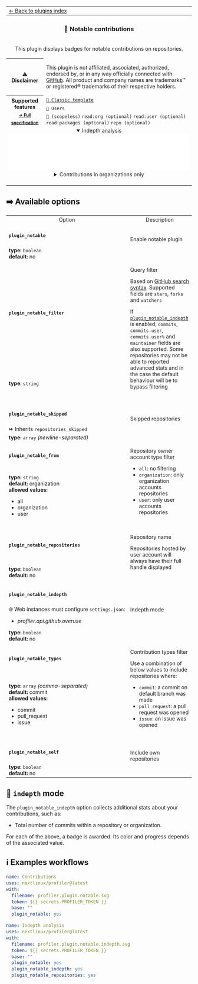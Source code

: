 <!--header-->
<table>
  <tr><td colspan="2"><a href="/README.md#-plugins">← Back to plugins index</a></td></tr>
  <tr><th colspan="2"><h3>🎩 Notable contributions</h3></th></tr>
  <tr><td colspan="2" align="center"><p>This plugin displays badges for notable contributions on repositories.</p>
</td></tr>
  <tr><th>⚠️ Disclaimer</th><td><p>This plugin is not affiliated, associated, authorized, endorsed by, or in any way officially connected with <a href="https://github.com">GitHub</a>.
All product and company names are trademarks™ or registered® trademarks of their respective holders.</p>
</td></tr>
  <tr>
    <th rowspan="3">Supported features<br><sub><a href="metadata.yml">→ Full specification</a></sub></th>
    <td><a href="/source/templates/classic/README.md"><code>📗 Classic template</code></a></td>
  </tr>
  <tr>
    <td><code>👤 Users</code></td>
  </tr>
  <tr>
    <td><code>🔑 (scopeless)</code> <code>read:org (optional)</code> <code>read:user (optional)</code> <code>read:packages (optional)</code> <code>repo (optional)</code></td>
  </tr>
  <tr>
    <td colspan="2" align="center">
      <details open><summary>Indepth analysis</summary><img src="https://github.com/nextlinux/profiler/blob/examples/profiler.plugin.notable.indepth.svg" alt=""></img></details>
      <details><summary>Contributions in organizations only</summary><img src="https://github.com/nextlinux/profiler/blob/examples/profiler.plugin.notable.svg" alt=""></img></details>
      <img width="900" height="1" alt="">
    </td>
  </tr>
</table>
<!--/header-->

## ➡️ Available options

<!--options-->
<table>
  <tr>
    <td align="center" nowrap="nowrap">Option</i></td><td align="center" nowrap="nowrap">Description</td>
  </tr>
  <tr>
    <td nowrap="nowrap"><h4><code>plugin_notable</code></h4></td>
    <td rowspan="2"><p>Enable notable plugin</p>
<img width="900" height="1" alt=""></td>
  </tr>
  <tr>
    <td nowrap="nowrap"><b>type:</b> <code>boolean</code>
<br>
<b>default:</b> no<br></td>
  </tr>
  <tr>
    <td nowrap="nowrap"><h4><code>plugin_notable_filter</code></h4></td>
    <td rowspan="2"><p>Query filter</p>
<p>Based on <a href="https://docs.github.com/en/search-github/getting-started-with-searching-on-github/understanding-the-search-syntax">GitHub search syntax</a>.
Supported fields are <code>stars</code>, <code>forks</code> and <code>watchers</code></p>
<p>If <a href="/source/plugins/notable/README.md#plugin_notable_indepth"><code>plugin_notable_indepth</code></a> is enabled, <code>commits</code>, <code>commits.user</code>, <code>commits.user%</code> and <code>maintainer</code> fields are also supported.
Some repositories may not be able to reported advanced stats and in the case the default behaviour will be to bypass filtering</p>
<img width="900" height="1" alt=""></td>
  </tr>
  <tr>
    <td nowrap="nowrap"><b>type:</b> <code>string</code>
<br></td>
  </tr>
  <tr>
    <td nowrap="nowrap"><h4><code>plugin_notable_skipped</code></h4></td>
    <td rowspan="2"><p>Skipped repositories</p>
<img width="900" height="1" alt=""></td>
  </tr>
  <tr>
    <td nowrap="nowrap">⏩ Inherits <code>repositories_skipped</code><br>
<b>type:</b> <code>array</code>
<i>(newline-separated)</i>
<br></td>
  </tr>
  <tr>
    <td nowrap="nowrap"><h4><code>plugin_notable_from</code></h4></td>
    <td rowspan="2"><p>Repository owner account type filter</p>
<ul>
<li><code>all</code>: no filtering</li>
<li><code>organization</code>: only organization accounts repositories</li>
<li><code>user</code>: only user accounts repositories</li>
</ul>
<img width="900" height="1" alt=""></td>
  </tr>
  <tr>
    <td nowrap="nowrap"><b>type:</b> <code>string</code>
<br>
<b>default:</b> organization<br>
<b>allowed values:</b><ul><li>all</li><li>organization</li><li>user</li></ul></td>
  </tr>
  <tr>
    <td nowrap="nowrap"><h4><code>plugin_notable_repositories</code></h4></td>
    <td rowspan="2"><p>Repository name</p>
<p>Repositories hosted by user account will always have their full handle displayed</p>
<img width="900" height="1" alt=""></td>
  </tr>
  <tr>
    <td nowrap="nowrap"><b>type:</b> <code>boolean</code>
<br>
<b>default:</b> no<br></td>
  </tr>
  <tr>
    <td nowrap="nowrap"><h4><code>plugin_notable_indepth</code></h4></td>
    <td rowspan="2"><p>Indepth mode</p>
<img width="900" height="1" alt=""></td>
  </tr>
  <tr>
    <td nowrap="nowrap">🌐 Web instances must configure <code>settings.json</code>:
<ul>
<li><i>profiler.api.github.overuse</i></li>
</ul>
<b>type:</b> <code>boolean</code>
<br>
<b>default:</b> no<br></td>
  </tr>
  <tr>
    <td nowrap="nowrap"><h4><code>plugin_notable_types</code></h4></td>
    <td rowspan="2"><p>Contribution types filter</p>
<p>Use a combination of below values to include repositories where:</p>
<ul>
<li><code>commit</code>: a commit on default branch was made</li>
<li><code>pull_request</code>: a pull request was opened</li>
<li><code>issue</code>: an issue was opened</li>
</ul>
<img width="900" height="1" alt=""></td>
  </tr>
  <tr>
    <td nowrap="nowrap"><b>type:</b> <code>array</code>
<i>(comma-separated)</i>
<br>
<b>default:</b> commit<br>
<b>allowed values:</b><ul><li>commit</li><li>pull_request</li><li>issue</li></ul></td>
  </tr>
  <tr>
    <td nowrap="nowrap"><h4><code>plugin_notable_self</code></h4></td>
    <td rowspan="2"><p>Include own repositories</p>
<img width="900" height="1" alt=""></td>
  </tr>
  <tr>
    <td nowrap="nowrap"><b>type:</b> <code>boolean</code>
<br>
<b>default:</b> no<br></td>
  </tr>
</table>
<!--/options-->

## 🔎 `indepth` mode

The `plugin_notable_indepth` option collects additional stats about your contributions, such as:

- Total number of commits within a repository or organization.

For each of the above, a badge is awarded. Its color and progress depends of the associated value.

## ℹ️ Examples workflows

<!--examples-->
```yaml
name: Contributions
uses: nextlinux/profiler@latest
with:
  filename: profiler.plugin.notable.svg
  token: ${{ secrets.PROFILER_TOKEN }}
  base: ""
  plugin_notable: yes

```
```yaml
name: Indepth analysis
uses: nextlinux/profiler@latest
with:
  filename: profiler.plugin.notable.indepth.svg
  token: ${{ secrets.PROFILER_TOKEN }}
  base: ""
  plugin_notable: yes
  plugin_notable_indepth: yes
  plugin_notable_repositories: yes

```
<!--/examples-->
